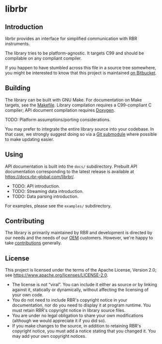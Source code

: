 # librbr

## Introduction

librbr provides an interface
for simplified communication
with RBR instruments.

The library tries to be platform-agnostic.
It targets C99
and should be compilable
on any compliant compiler.

If you happen to have stumbled across this file
in a source tree somewhere,
you might be interested to know
that this project is maintained
[on Bitbucket].

[on Bitbucket]: https://bitbucket.org/rbr/librbr

## Building

The library can be built with GNU Make.
For documentation on Make targets,
see the [Makefile].
Library compilation requires a C99-compliant C compiler;
API document compilation requires [Doxygen].

TODO: Platform assumptions/porting considerations.

You may prefer to integrate
the entire library source
into your codebase.
In that case,
we strongly suggest doing so
via a [Git submodule]
where possible
to make updating easier.

[Makefile]: Makefile.html
[Doxygen]: http://doxygen.org/
[Git submodule]: https://git-scm.com/docs/git-submodule

## Using

API documentation is built into the `docs/` subdirectory.
Prebuilt API documentation corresponding to the latest release
is available at https://docs.rbr-global.com/librbr/.

* TODO: API introduction.
* TODO: Streaming data introduction.
* TODO: Data parsing introduction.

For examples,
please see the `examples/` subdirectory.

## Contributing

The library is primarily maintained by RBR
and development is directed by our needs
and the needs of our [OEM] customers.
However, we're happy to take [contributions] generally.

[OEM]: https://rbr-global.com/products/oem
[contributions]: CONTRIBUTING.md

## License

This project is licensed under the terms
of the Apache License, Version 2.0;
see https://www.apache.org/licenses/LICENSE-2.0.

* The license is not “viral”.
  You can include it
  either as source
  or by linking against it,
  statically or dynamically,
  without affecting the licensing
  of your own code.
* You do not need to include RBR's copyright notice
  in your documentation,
  nor do you need to display it
  at program runtime.
  You must retain RBR's copyright notice
  in library source files.
* You are under no legal obligation
  to share your own modifications
  (although we would appreciate it
  if you did so).
* If you make changes to the source,
  in addition to retaining RBR's copyright notice,
  you must add a notice stating that you changed it.
  You may add your own copyright notices.
